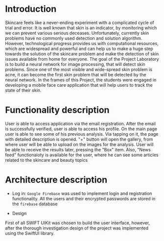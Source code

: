 # Introduction
Skincare feels like a never-ending experiment with a complicated cycle of trial and error. It is well known that skin is an indicator, by monitoring which we can prevent various serious deceases.
Unfortunately, currently skin problems have no commonly used detection and solution algorithm. However, technological progress provides us with computational resources, which are widespread and powerful and can help us to make a huge step towards the solution of the skincare problem and make the detection of skin issues available from home for everyone.
The goal of the Project Laboratory is to build a neural network for image processing, that will detect skin problems. Since one of the most visible and wide-spread skin problem is acne, it can become the first skin problem that will be detected by the neural network.
In the frames of this Project, the students were  engaged in developing a mobile face care application that will help users to track the state of their skin.


# Functionality description
User is able to access application via the email registration. After the email is successfully verified, user is able to access his profile. On the main page user is able to see some of his previous analysis. Via tapping on it, the page with detailed description is opened. "+" button will open the gallery, from where user will be able to upload on the images for the analysis. User will be able to receive the results later, pressing the "Box" item. Also, "News feed" functionaloty is available for the user, where he can see some articles related to the skincare and beauty topics


# Architecture description

* Log in: 
`Google Firebase` was used to implement login and registration functionality. All the users and their encrypted passwords are stored in the `firebase` database

* Design

First of all SWIFT UIKit was chosen to build the user interface, however, after the thorough investigation design of the project was implemented using the SwiftUI library.



